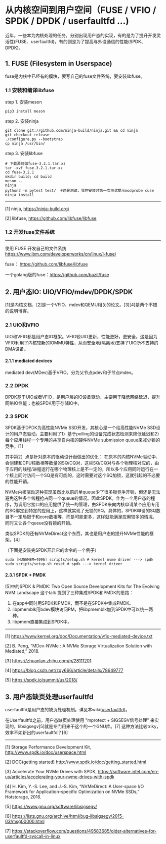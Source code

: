 # 从内核空间到用户空间（FUSE / VFIO / SPDK / DPDK / userfaultfd ...)

近年，一些本为内核处理的任务，分别出现用户态的实现，有的是为了提升开发灵活性(FUSE、userfaultfd)，有的则是为了提高与外设通信的性能(SPDK、DPDK)。

## 1. FUSE (Filesystem in Userspace)

fuse是内核中已经有的模块，要写自己的fuse文件系统，要安装libfuse。


### 1.1 安装和编译libfuse

step 1. 安装meson
```
pip3 install meson
```
step 2. 安装ninja
```
git clone git://github.com/ninja-build/ninja.git && cd ninja
git checkout release
./configure.py --bootstrap
cp ninja /usr/bin/
```

step 3. 安装libfuse
```
# 下载源码如fuse-3.2.1.tar.xz
tar -xvf fuse-3.2.1.tar.xz
cd fuse-3.2.1
mkdir build; cd build
meson ..
ninja
python3 -m pytest test/  #这是测试，我在安装时第一次测试提示modprobe cuse
ninja install
```


---
[1] ninja, https://ninja-build.org/

[2] libfuse, https://github.com/libfuse/libfuse


### 1.2 开发fuse文件系统


---

使用 FUSE 开发自己的文件系统  https://www.ibm.com/developerworks/cn/linux/l-fuse/

fuse： https://github.com/libfuse/libfuse

一个golang版的fuse：https://github.com/bazil/fuse


## 2. 用户态IO: UIO/VFIO/mdev/DPDK/SPDK

[1]是内核文档，[2]是一个VFIO、mdev和QEMU相关的论文。[3][4]是两个不错的说明博客。

### 2.1 UIO和VFIO
UIO和VFIO都是用户态IO框架。VFIO较UIO更新，性能更好，更安全，这是因为VFIO利用了内核较新的IOMMU特性，从而安全地(隔离地)支持了UIO所不支持的DMA设备。

#### 2.1.1 mediated devices
mediated dev(MDev)基于VFIO。分为父节点pdev和子节点mdev。

### 2.2 DPDK
DPDK基于UIO或者VFIO，是用户层的IO设备驱动，主要用于降低网络延迟，提升网络IO性能；也被SPDK用于存储IO中。

### 2.3 SPDK
SPDK基于DPDK为高性能NVMe SSD开发，其核心是一个给高性能NVMe SSD设计的用户态驱动。主要利用了1）基于polling的设备完成状态检测来降低延迟和2）每个应用线程一个专用的共享自内核的硬件NVMe submission queue来减少锁的竞争。[1]

其中第2）点是针对原本的驱动设计而做出的优化： 在原本的内核NVMe驱动中，会创建和CPU核数相等数量的SQ/CQ对，这些SQ/CQ对与各个物理核对应的，由于应用的线程/进程运行在哪个物理核上是不一定的，所以多个应用同时运行在一个核上同时访问一个SQ是有可能的，这时需要对这个SQ加锁，这就引起的不必要的性能开销。

NVMe内核驱动这种实现虽然比以前的单queue少了很多锁竞争开销，但还是无法避免这种多个线程抢占同一个queue的情况。因此SPDK，作为一个用户态的程序，为调用它接口的应用提供了统一的管理，由SPDK来向内核申请某个应用专用的SQ绑定到特定的应用上，这样就实现了无锁的SQ。具体的，SPDK申请的SQ数目不一定局限于和core数相等，而是可能更多，这样就能满足应用较多的情况，同时又让各个queue没有锁的开销。

类似SPDK的还有NVMeDirect这个东西，其也是用户态的提升NVMe性能的框架。[4]

（下面是安装完SPDK开启它的命令的一个例子）

```
sudo [HUGEMEM=4096] scripts/setup.sh # kernel nvme driver ---> spdk
sudo scripts/setup.sh reset # spdk ---> kernel driver
```

#### 2.3.1 SPDK + PMDK

[5]中的SPDK & PMDK: Two Open Source Development Kits for The Evolving NVM Landscape 这个talk 提到了三种集成SPDK和PMDK的思路：

1. 在app中同时用SPDK和PMDK，而不是在SPDK中集成PMDK。
2. libpmemblk用bdev模块访问PM，把libpmemblk加到SPDK中可以统一两种。
3. libpmem直接集成到SPDK中。

---
[1] https://www.kernel.org/doc/Documentation/vfio-mediated-device.txt

[2] B. Peng, “MDev-NVMe : A NVMe Storage Virtualization Solution with Mediated,” 2018.

[3] https://zhuanlan.zhihu.com/p/28111201

[4] https://blog.csdn.net/zgy666/article/details/78649777

[5] https://spdk.io/summit/us/2018/ 

## 3. 用户态缺页处理userfaultfd

userfaultfd是用户态的缺页处理机制。详见本wiki([userfaultfd](https://github.com/zhangjaycee/real_tech/wiki/linux_031))。

在Userfaultfd之前，用户态缺页处理使用 "mprotect + SIGSEGV信号处理" 来实现的，libsigsegv[5]就是专门用来干这个的一个GNU库。[7] 这种方法比较triky，效率不如新出的userfaultfd？[6]

---

[1] Storage Performance Development Kit, http://www.spdk.io/doc/userspace.html

[2] DOC(getting started) http://www.spdk.io/doc/getting_started.html

[3] Accelerate Your NVMe Drives with SPDK, https://software.intel.com/en-us/articles/accelerating-your-nvme-drives-with-spdk

[4] H. Kim, Y.-S. Lee, and J.-S. Kim, “NVMeDirect: A User-space I/O Framework for Application-specific Optimization on NVMe SSDs,” Hotstorage, 2016.

[5] https://www.gnu.org/software/libsigsegv/

[6] https://lists.gnu.org/archive/html/bug-libsigsegv/2015-03/msg00000.html

[7] https://stackoverflow.com/questions/49583685/older-alternatives-for-userfaultfd-syscall-in-linux
